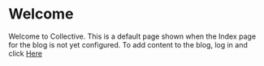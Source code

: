 # Welcome
Welcome to Collective. This is a default page shown when the Index page for the blog is not yet configured. To add content to the blog, log in and click [Here](/edit)

